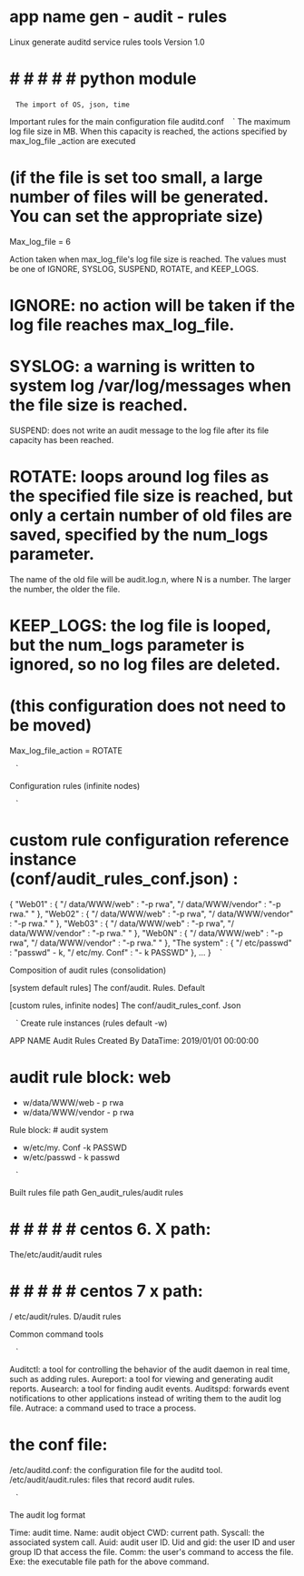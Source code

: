 # app name gen - audit - rules
Linux generate auditd service rules tools Version 1.0

# # # # # # python module
` ` `
The import of OS, json, time
` ` `

Important rules for the main configuration file auditd.conf
` ` `
The maximum log file size in MB. When this capacity is reached, the actions specified by max_log_file _action are executed
# (if the file is set too small, a large number of files will be generated. You can set the appropriate size)
Max_log_file = 6

Action taken when max_log_file's log file size is reached. The values must be one of IGNORE, SYSLOG, SUSPEND, ROTATE, and KEEP_LOGS.
# IGNORE: no action will be taken if the log file reaches max_log_file.
# SYSLOG: a warning is written to system log /var/log/messages when the file size is reached.
SUSPEND: does not write an audit message to the log file after its file capacity has been reached.
# ROTATE: loops around log files as the specified file size is reached, but only a certain number of old files are saved, specified by the num_logs parameter.
The name of the old file will be audit.log.n, where N is a number. The larger the number, the older the file.
# KEEP_LOGS: the log file is looped, but the num_logs parameter is ignored, so no log files are deleted.
#
# (this configuration does not need to be moved)
Max_log_file_action = ROTATE

` ` `

Configuration rules (infinite nodes)

` ` `
# custom rule configuration reference instance (conf/audit_rules_conf.json) :

{
"Web01" : {
"/ data/WWW/web" : "-p rwa",
"/ data/WWW/vendor" : "-p rwa." "
},
"Web02" : {
"/ data/WWW/web" : "-p rwa",
"/ data/WWW/vendor" : "-p rwa." "
},
"Web03" : {
"/ data/WWW/web" : "-p rwa",
"/ data/WWW/vendor" : "-p rwa." "
},
"Web0N" : {
"/ data/WWW/web" : "-p rwa",
"/ data/WWW/vendor" : "-p rwa." "
},
"The system" : {
"/ etc/passwd" : "passwd" - k,
"/ etc/my. Conf" : "- k PASSWD"
},
...
}
` ` `

Composition of audit rules (consolidation)

[system default rules]
The conf/audit. Rules. Default

[custom rules, infinite nodes]
The conf/audit_rules_conf. Json

` ` `
Create rule instances (rules default -w)

APP NAME Audit Rules Created By DataTime: 2019/01/01 00:00:00

# audit rule block: web
- w/data/WWW/web - p rwa
- w/data/WWW/vendor - p rwa

Rule block: # audit system
- w/etc/my. Conf -k PASSWD
- w/etc/passwd - k passwd

` ` `

Built rules file path
Gen_audit_rules/audit rules

# # # # # # centos 6. X path:
The/etc/audit/audit rules

# # # # # # centos 7 x path:
/ etc/audit/rules. D/audit rules

Common command tools

` ` `

Auditctl: a tool for controlling the behavior of the audit daemon in real time, such as adding rules.
Aureport: a tool for viewing and generating audit reports.
Ausearch: a tool for finding audit events.
Auditspd: forwards event notifications to other applications instead of writing them to the audit log file.
Autrace: a command used to trace a process.

# the conf file:
/etc/auditd.conf: the configuration file for the auditd tool.
/etc/audit/audit.rules: files that record audit rules.

` ` `

The audit log format

Time: audit time.
Name: audit object
CWD: current path.
Syscall: the associated system call.
Auid: audit user ID.
Uid and gid: the user ID and user group ID that access the file.
Comm: the user's command to access the file.
Exe: the executable file path for the above command.